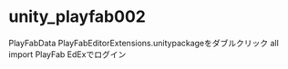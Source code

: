 # unity_playfab002

PlayFabData
PlayFabEditorExtensions.unitypackageをダブルクリック
all import
PlayFab EdExでログイン
